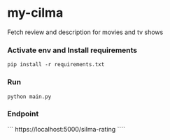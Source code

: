 # my-cilma
Fetch review and description for movies and tv shows

### Activate env and Install requirements

``` pip install -r requirements.txt ```

### Run

``` python main.py ```

### Endpoint

``` https://localhost:5000/silma-rating ````
